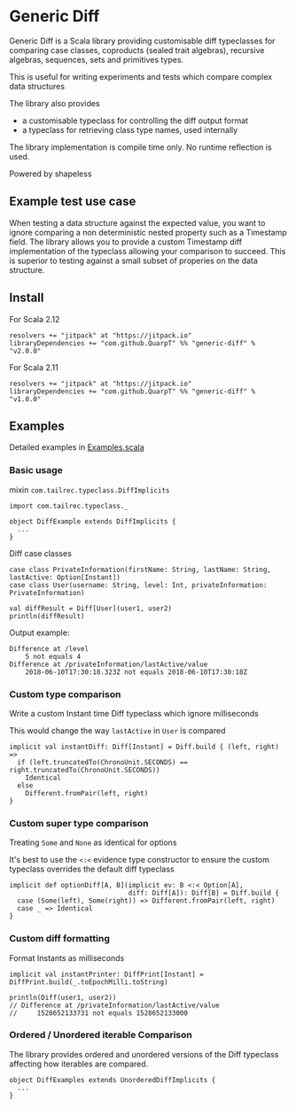 # Generic Diff

Generic Diff is a Scala library providing customisable diff typeclasses for comparing
case classes, coproducts (sealed trait algebras), recursive algebras, sequences,
sets and primitives types.

This is useful for writing experiments and tests which compare complex data structures

The library also provides 
- a customisable typeclass for controlling the diff output format
- a typeclass for retrieving class type names, used internally

The library implementation is compile time only. No runtime reflection is used.

Powered by shapeless

## Example test use case

When testing a data structure against the expected value, you want to ignore comparing a 
non deterministic nested property such as a Timestamp field. The library allows you to 
provide a custom Timestamp diff implementation of the typeclass allowing your comparison
to succeed. This is superior to testing against a small subset of properies on the data structure.

## Install

For Scala 2.12
```
resolvers += "jitpack" at "https://jitpack.io"
libraryDependencies += "com.github.QuarpT" %% "generic-diff" % "v2.0.0"
```

For Scala 2.11
```
resolvers += "jitpack" at "https://jitpack.io"
libraryDependencies += "com.github.QuarpT" %% "generic-diff" % "v1.0.0"
```

## Examples

Detailed examples in [Examples.scala](src/main/scala/com/tailrec/typeclass/examples/Examples.scala)

### Basic usage

mixin `com.tailrec.typeclass.DiffImplicits`

```
import com.tailrec.typeclass._

object DiffExample extends DiffImplicits {
  ...
}
```

Diff case classes

```
case class PrivateInformation(firstName: String, lastName: String, lastActive: Option[Instant])
case class User(username: String, level: Int, privateInformation: PrivateInformation)
```

```
val diffResult = Diff[User](user1, user2)
println(diffResult)
```

Output example:

```
Difference at /level
    5 not equals 4
Difference at /privateInformation/lastActive/value
    2018-06-10T17:30:18.323Z not equals 2018-06-10T17:30:18Z
```

### Custom type comparison

Write a custom Instant time Diff typeclass which ignore milliseconds

This would change the way `lastActive` in `User` is compared

```
implicit val instantDiff: Diff[Instant] = Diff.build { (left, right) =>
  if (left.truncatedTo(ChronoUnit.SECONDS) == right.truncatedTo(ChronoUnit.SECONDS))
    Identical
  else
    Different.fromPair(left, right)
}
```

### Custom super type comparison

Treating `Some` and `None` as identical for options

It's best to use the `<:<` evidence type constructor to ensure the custom typeclass overrides the default diff typeclass

```
implicit def optionDiff[A, B](implicit ev: B <:< Option[A],
                              diff: Diff[A]): Diff[B] = Diff.build {
  case (Some(left), Some(right)) => Different.fromPair(left, right)
  case _ => Identical
}
```

### Custom diff formatting

Format Instants as milliseconds
```
implicit val instantPrinter: DiffPrint[Instant] = DiffPrint.build(_.toEpochMilli.toString)
```

```
println(Diff(user1, user2))
// Difference at /privateInformation/lastActive/value
//     1528652133731 not equals 1528652133000
```
### Ordered / Unordered iterable Comparison

The library provides ordered and unordered versions of the Diff typeclass affecting how
iterables are compared.

```
object DiffExamples extends UnorderedDiffImplicits {
  ...
}
```


